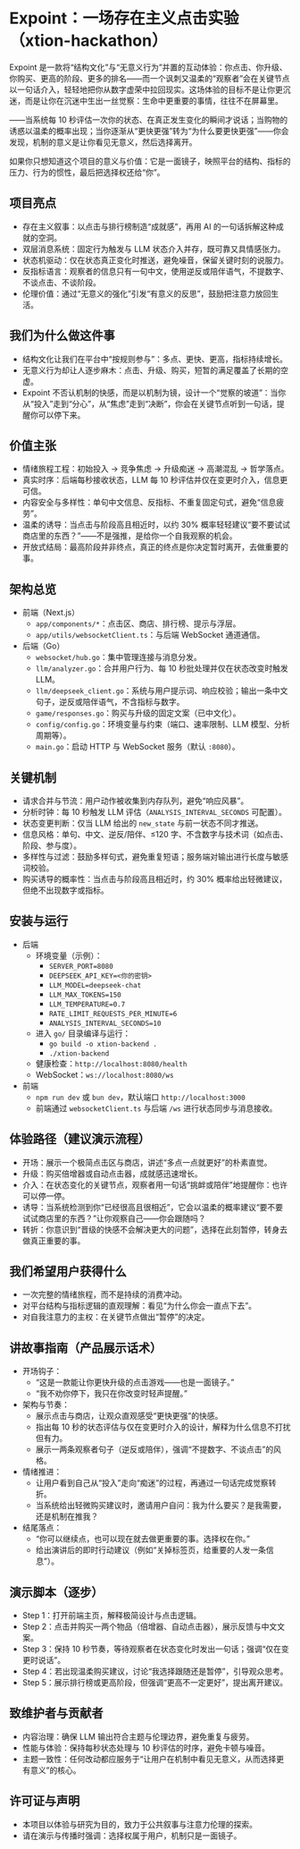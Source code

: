 # Expoint：一场存在主义点击实验（xtion-hackathon）

Expoint 是一款将“结构文化”与“无意义行为”并置的互动体验：你点击、你升级、你购买、更高的阶段、更多的排名——而一个讽刺又温柔的“观察者”会在关键节点以一句话介入，轻轻地把你从数字虚荣中拉回现实。这场体验的目标不是让你更沉迷，而是让你在沉迷中生出一丝觉察：生命中更重要的事情，往往不在屏幕里。

——当系统每 10 秒评估一次你的状态、在真正发生变化的瞬间才说话；当购物的诱惑以温柔的概率出现；当你逐渐从“更快更强”转为“为什么要更快更强”——你会发现，机制的意义是让你看见无意义，然后选择离开。

如果你只想知道这个项目的意义与价值：它是一面镜子，映照平台的结构、指标的压力、行为的惯性，最后把选择权还给“你”。

## 项目亮点
- 存在主义叙事：以点击与排行榜制造“成就感”，再用 AI 的一句话拆解这种成就的空洞。
- 双层消息系统：固定行为触发与 LLM 状态介入并存，既可靠又具情感张力。
- 状态机驱动：仅在状态真正变化时推送，避免噪音，保留关键时刻的说服力。
- 反指标语言：观察者的信息只有一句中文，使用逆反或陪伴语气，不提数字、不谈点击、不谈阶段。
- 伦理价值：通过“无意义的强化”引发“有意义的反思”，鼓励把注意力放回生活。

## 我们为什么做这件事
- 结构文化让我们在平台中“按规则参与”：多点、更快、更高，指标持续增长。
- 无意义行为却让人逐步麻木：点击、升级、购买，短暂的满足覆盖了长期的空虚。
- Expoint 不否认机制的快感，而是以机制为镜，设计一个“觉察的坡道”：当你从“投入”走到“分心”，从“焦虑”走到“决断”，你会在关键节点听到一句话，提醒你可以停下来。

## 价值主张
- 情绪旅程工程：初始投入 → 竞争焦虑 → 升级痴迷 → 高潮混乱 → 哲学落点。
- 真实时序：后端每秒接收状态，LLM 每 10 秒评估并仅在变更时介入，信息更可信。
- 内容安全与多样性：单句中文信息、反指标、不重复固定句式，避免“信息疲劳”。
- 温柔的诱导：当点击与阶段高且相近时，以约 30% 概率轻轻建议“要不要试试商店里的东西？”——不是强推，是给你一个自我观察的机会。
- 开放式结局：最高阶段并非终点，真正的终点是你决定暂时离开，去做重要的事。

## 架构总览
- 前端（Next.js）
  - `app/components/*`：点击区、商店、排行榜、提示与浮层。
  - `app/utils/websocketClient.ts`：与后端 WebSocket 通道通信。
- 后端（Go）
  - `websocket/hub.go`：集中管理连接与消息分发。
  - `llm/analyzer.go`：合并用户行为、每 10 秒批处理并仅在状态改变时触发 LLM。
  - `llm/deepseek_client.go`：系统与用户提示词、响应校验；输出一条中文句子，逆反或陪伴语气，不含指标与数字。
  - `game/responses.go`：购买与升级的固定文案（已中文化）。
  - `config/config.go`：环境变量与约束（端口、速率限制、LLM 模型、分析周期等）。
  - `main.go`：启动 HTTP 与 WebSocket 服务（默认 `:8080`）。

## 关键机制
- 请求合并与节流：用户动作被收集到内存队列，避免“响应风暴”。
- 分析时钟：每 10 秒触发 LLM 评估（`ANALYSIS_INTERVAL_SECONDS` 可配置）。
- 状态变更判断：仅当 LLM 给出的 `new_state` 与前一状态不同才推送。
- 信息风格：单句、中文、逆反/陪伴、≤120 字、不含数字与技术词（如点击、阶段、参与度）。
- 多样性与过滤：鼓励多样句式，避免重复短语；服务端对输出进行长度与敏感词校验。
- 购买诱导的概率性：当点击与阶段高且相近时，约 30% 概率给出轻微建议，但绝不出现数字或指标。

## 安装与运行
- 后端
  - 环境变量（示例）：
    - `SERVER_PORT=8080`
    - `DEEPSEEK_API_KEY=<你的密钥>`
    - `LLM_MODEL=deepseek-chat`
    - `LLM_MAX_TOKENS=150`
    - `LLM_TEMPERATURE=0.7`
    - `RATE_LIMIT_REQUESTS_PER_MINUTE=6`
    - `ANALYSIS_INTERVAL_SECONDS=10`
  - 进入 `go/` 目录编译与运行：
    - `go build -o xtion-backend .`
    - `./xtion-backend`
  - 健康检查：`http://localhost:8080/health`
  - WebSocket：`ws://localhost:8080/ws`
- 前端
  - `npm run dev` 或 `bun dev`，默认端口 `http://localhost:3000`
  - 前端通过 `websocketClient.ts` 与后端 `/ws` 进行状态同步与消息接收。

## 体验路径（建议演示流程）
- 开场：展示一个极简点击区与商店，讲述“多点一点就更好”的朴素直觉。
- 升级：购买倍增器或自动点击器，成就感迅速增长。
- 介入：在状态变化的关键节点，观察者用一句话“挑衅或陪伴”地提醒你：也许可以停一停。
- 诱导：当系统检测到你“已经很高且很相近”，它会以温柔的概率建议“要不要试试商店里的东西？”让你观察自己——你会跟随吗？
- 转折：你意识到“晋级的快感不会解决更大的问题”，选择在此刻暂停，转身去做真正重要的事。

## 我们希望用户获得什么
- 一次完整的情绪旅程，而不是持续的消费冲动。
- 对平台结构与指标逻辑的直观理解：看见“为什么你会一直点下去”。
- 对自我注意力的主权：在关键节点做出“暂停”的决定。

## 讲故事指南（产品展示话术）
- 开场钩子：
  - “这是一款能让你更快升级的点击游戏——也是一面镜子。”
  - “我不劝你停下，我只在你改变时轻声提醒。”
- 架构与节奏：
  - 展示点击与商店，让观众直观感受“更快更强”的快感。
  - 指出每 10 秒的状态评估与仅在变更时介入的设计，解释为什么信息不打扰但有力。
  - 展示一两条观察者句子（逆反或陪伴），强调“不提数字、不谈点击”的风格。
- 情绪推进：
  - 让用户看到自己从“投入”走向“痴迷”的过程，再通过一句话完成觉察转折。
  - 当系统给出轻微购买建议时，邀请用户自问：我为什么要买？是我需要，还是机制在推我？
- 结尾落点：
  - “你可以继续点，也可以现在就去做更重要的事。选择权在你。”
  - 给出演讲后的即时行动建议（例如“关掉标签页，给重要的人发一条信息”）。

## 演示脚本（逐步）
- Step 1：打开前端主页，解释极简设计与点击逻辑。
- Step 2：点击并购买一两个物品（倍增器、自动点击器），展示反馈与中文文案。
- Step 3：保持 10 秒节奏，等待观察者在状态变化时发出一句话；强调“仅在变更时说话”。
- Step 4：若出现温柔购买建议，讨论“我选择跟随还是暂停”，引导观众思考。
- Step 5：展示排行榜或更高阶段，但强调“更高不一定更好”，提出离开建议。

## 致维护者与贡献者
- 内容治理：确保 LLM 输出符合主题与伦理边界，避免重复与疲劳。
- 性能与体验：保持每秒状态处理与 10 秒评估的时序，避免卡顿与噪音。
- 主题一致性：任何改动都应服务于“让用户在机制中看见无意义，从而选择更有意义”的核心。

## 许可证与声明
- 本项目以体验与研究为目的，致力于公共叙事与注意力伦理的探索。
- 请在演示与传播时强调：选择权属于用户，机制只是一面镜子。